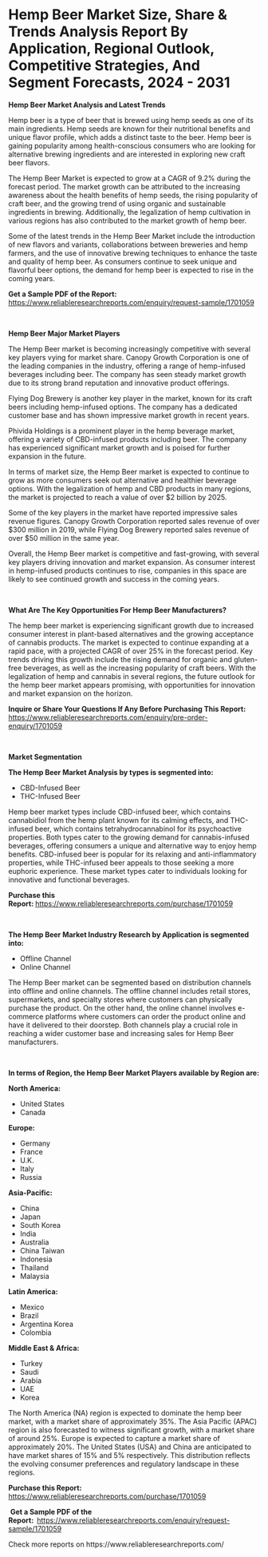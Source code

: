 <p><h1>Hemp Beer Market Size, Share & Trends Analysis Report By Application, Regional Outlook, Competitive Strategies, And Segment Forecasts, 2024 - 2031</h1></p><p><strong>Hemp Beer Market Analysis and Latest Trends</strong></p>
<p><p>Hemp beer is a type of beer that is brewed using hemp seeds as one of its main ingredients. Hemp seeds are known for their nutritional benefits and unique flavor profile, which adds a distinct taste to the beer. Hemp beer is gaining popularity among health-conscious consumers who are looking for alternative brewing ingredients and are interested in exploring new craft beer flavors.</p><p>The Hemp Beer Market is expected to grow at a CAGR of 9.2% during the forecast period. The market growth can be attributed to the increasing awareness about the health benefits of hemp seeds, the rising popularity of craft beer, and the growing trend of using organic and sustainable ingredients in brewing. Additionally, the legalization of hemp cultivation in various regions has also contributed to the market growth of hemp beer.</p><p>Some of the latest trends in the Hemp Beer Market include the introduction of new flavors and variants, collaborations between breweries and hemp farmers, and the use of innovative brewing techniques to enhance the taste and quality of hemp beer. As consumers continue to seek unique and flavorful beer options, the demand for hemp beer is expected to rise in the coming years.</p></p>
<p><strong>Get a Sample PDF of the Report:&nbsp;</strong> <a href="https://www.reliableresearchreports.com/enquiry/request-sample/1701059">https://www.reliableresearchreports.com/enquiry/request-sample/1701059</a></p>
<p>&nbsp;</p>
<p><strong>Hemp Beer Major Market Players</strong></p>
<p><p>The Hemp Beer market is becoming increasingly competitive with several key players vying for market share. Canopy Growth Corporation is one of the leading companies in the industry, offering a range of hemp-infused beverages including beer. The company has seen steady market growth due to its strong brand reputation and innovative product offerings.</p><p>Flying Dog Brewery is another key player in the market, known for its craft beers including hemp-infused options. The company has a dedicated customer base and has shown impressive market growth in recent years.</p><p>Phivida Holdings is a prominent player in the hemp beverage market, offering a variety of CBD-infused products including beer. The company has experienced significant market growth and is poised for further expansion in the future.</p><p>In terms of market size, the Hemp Beer market is expected to continue to grow as more consumers seek out alternative and healthier beverage options. With the legalization of hemp and CBD products in many regions, the market is projected to reach a value of over $2 billion by 2025.</p><p>Some of the key players in the market have reported impressive sales revenue figures. Canopy Growth Corporation reported sales revenue of over $300 million in 2019, while Flying Dog Brewery reported sales revenue of over $50 million in the same year.</p><p>Overall, the Hemp Beer market is competitive and fast-growing, with several key players driving innovation and market expansion. As consumer interest in hemp-infused products continues to rise, companies in this space are likely to see continued growth and success in the coming years.</p></p>
<p>&nbsp;</p>
<p><strong>What Are The Key Opportunities For Hemp Beer Manufacturers?</strong></p>
<p><p>The hemp beer market is experiencing significant growth due to increased consumer interest in plant-based alternatives and the growing acceptance of cannabis products. The market is expected to continue expanding at a rapid pace, with a projected CAGR of over 25% in the forecast period. Key trends driving this growth include the rising demand for organic and gluten-free beverages, as well as the increasing popularity of craft beers. With the legalization of hemp and cannabis in several regions, the future outlook for the hemp beer market appears promising, with opportunities for innovation and market expansion on the horizon.</p></p>
<p><strong>Inquire or Share Your Questions If Any Before Purchasing This Report:</strong> <a href="https://www.reliableresearchreports.com/enquiry/pre-order-enquiry/1701059">https://www.reliableresearchreports.com/enquiry/pre-order-enquiry/1701059</a></p>
<p>&nbsp;</p>
<p><strong>Market Segmentation</strong></p>
<p><strong>The Hemp Beer Market Analysis by types is segmented into:</strong></p>
<p><ul><li>CBD-Infused Beer</li><li>THC-Infused Beer</li></ul></p>
<p><p>Hemp beer market types include CBD-infused beer, which contains cannabidiol from the hemp plant known for its calming effects, and THC-infused beer, which contains tetrahydrocannabinol for its psychoactive properties. Both types cater to the growing demand for cannabis-infused beverages, offering consumers a unique and alternative way to enjoy hemp benefits. CBD-infused beer is popular for its relaxing and anti-inflammatory properties, while THC-infused beer appeals to those seeking a more euphoric experience. These market types cater to individuals looking for innovative and functional beverages.</p></p>
<p><strong>Purchase this Report:&nbsp;</strong><a href="https://www.reliableresearchreports.com/purchase/1701059">https://www.reliableresearchreports.com/purchase/1701059</a></p>
<p>&nbsp;</p>
<p><strong>The Hemp Beer Market Industry Research by Application is segmented into:</strong></p>
<p><ul><li>Offline Channel</li><li>Online Channel</li></ul></p>
<p><p>The Hemp Beer market can be segmented based on distribution channels into offline and online channels. The offline channel includes retail stores, supermarkets, and specialty stores where customers can physically purchase the product. On the other hand, the online channel involves e-commerce platforms where customers can order the product online and have it delivered to their doorstep. Both channels play a crucial role in reaching a wider customer base and increasing sales for Hemp Beer manufacturers.</p></p>
<p>&nbsp;</p>
<p><strong>In terms of Region, the Hemp Beer Market Players available by Region are:</strong></p>
<p>
    <p> <strong> North America: </strong>
        <ul>
            <li>United States</li>
            <li>Canada</li>
        </ul>
        </p> 
    <p> <strong> Europe: </strong>
        <ul>
            <li>Germany</li>
            <li>France</li>
            <li>U.K.</li>
            <li>Italy</li>
            <li>Russia</li>
        </ul>
        </p> 
    <p> <strong> Asia-Pacific: </strong>
        <ul>
            <li>China</li>
            <li>Japan</li>
            <li>South Korea</li>
            <li>India</li>
            <li>Australia</li>
            <li>China Taiwan</li>
            <li>Indonesia</li>
            <li>Thailand</li>
            <li>Malaysia</li>
        </ul>
        </p> 
    <p> <strong> Latin America: </strong>
        <ul>
            <li>Mexico</li>
            <li>Brazil</li>
            <li>Argentina Korea</li>
            <li>Colombia</li>
        </ul>
        </p> 
    <p> <strong> Middle East & Africa: </strong>
        <ul>
            <li>Turkey</li>
            <li>Saudi</li>
            <li>Arabia</li>
            <li>UAE</li>
            <li>Korea</li>
        </ul>
    </p>
    </p>
<p><p>The North America (NA) region is expected to dominate the hemp beer market, with a market share of approximately 35%. The Asia Pacific (APAC) region is also forecasted to witness significant growth, with a market share of around 25%. Europe is expected to capture a market share of approximately 20%. The United States (USA) and China are anticipated to have market shares of 15% and 5% respectively. This distribution reflects the evolving consumer preferences and regulatory landscape in these regions.</p></p>
<p><strong>Purchase this Report: </strong><a href="https://www.reliableresearchreports.com/purchase/1701059">https://www.reliableresearchreports.com/purchase/1701059</a></p>
<p>&nbsp;<strong>Get a Sample PDF of the Report:&nbsp;&nbsp;</strong><a href="https://www.reliableresearchreports.com/enquiry/request-sample/1701059">https://www.reliableresearchreports.com/enquiry/request-sample/1701059</a></p>
<p><strong></strong></p>
<p>Check more reports on https://www.reliableresearchreports.com/</p>
